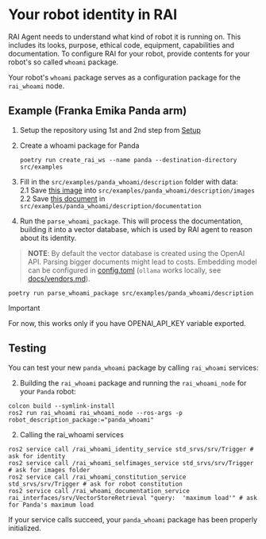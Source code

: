 # Your robot identity in RAI

RAI Agent needs to understand what kind of robot it is running on.
This includes its looks, purpose, ethical code, equipment, capabilities and documentation.
To configure RAI for your robot, provide contents for your robot's so called `whoami` package.

Your robot's `whoami` package serves as a configuration package for the `rai_whoami` node.

## Example (Franka Emika Panda arm)

1. Setup the repository using 1st and 2nd step from [Setup](../README.md#setup)

2. Create a whoami package for Panda

   ```shell
   poetry run create_rai_ws --name panda --destination-directory src/examples
   ```

3. Fill in the `src/examples/panda_whoami/description` folder with data:\
   2.1 Save [this image](https://robodk.com/robot/img/Franka-Emika-Panda-robot.png) into `src/examples/panda_whoami/description/images`\
   2.2 Save [this document](https://github.com/user-attachments/files/16417196/Franka.Emika.Panda.robot.-.RoboDK.pdf) in `src/examples/panda_whoami/description/documentation`

4. Run the `parse_whoami_package`. This will process the documentation, building it into a vector database, which is used by RAI agent to reason about its identity.

> **NOTE**: By default the vector database is created using the OpenAI API. Parsing
> bigger documents might lead to costs. Embedding model can be configured in
> [config.toml](../config.toml) (`ollama` works locally, see [docs/vendors.md](./vendors.md#ollama)).

```shell
poetry run parse_whoami_package src/examples/panda_whoami/description
```

> [!IMPORTANT]  
> For now, this works only if you have OPENAI_API_KEY variable exported.

## Testing

You can test your new `panda_whoami` package by calling `rai_whoami` services:

2. Building the `rai_whoami` package and running the `rai_whoami_node` for your `Panda` robot:

```shell
colcon build --symlink-install
ros2 run rai_whoami rai_whoami_node --ros-args -p robot_description_package:="panda_whoami"
```

2. Calling the rai_whoami services

```shell
ros2 service call /rai_whoami_identity_service std_srvs/srv/Trigger # ask for identity
ros2 service call /rai_whoami_selfimages_service std_srvs/srv/Trigger # ask for images folder
ros2 service call /rai_whoami_constitution_service std_srvs/srv/Trigger # ask for robot constitution
ros2 service call /rai_whoami_documentation_service rai_interfaces/srv/VectorStoreRetrieval "query:  'maximum load'" # ask for Panda's maximum load
```

If your service calls succeed, your `panda_whoami` package has been properly initialized.
